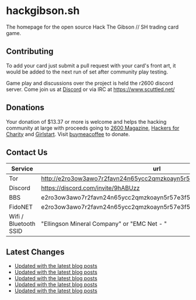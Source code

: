 # hackgibson.sh
The homepage for the open source Hack The Gibson // SH trading card game.


## Contributing

To add your card just submit a pull request with your card's front art, it would be added to the next run of set after community play testing.

Game play and discussions over the project is held the r2600 discord server. Come join us at [Discord](https://discord.com/invite/9hABUzz) or via IRC at https://www.scuttled.net/


## Donations

Your donation of $13.37 or more is welcome and helps the hacking community at large with proceeds going to [2600 Magazine](https://2600.com/), [Hackers for Charity](https://hackersforcharity.org) and [Girlstart](https://girlstart.org).  Visit [buymeacoffee](https://www.buymeacoffee.com/hackgibson.sh) to donate.


## Contact Us

Service | url
-|-
Tor | http://e2ro3ow3awo7r2favn24n65ycc2qmzkoayn5r57e3f56nvjwdcgg32ad.onion
Discord | https://discord.com/invite/9hABUzz
BBS | e2ro3ow3awo7r2favn24n65ycc2qmzkoayn5r57e3f56nvjwdcgg32ad.onion:23
FidoNET | e2ro3ow3awo7r2favn24n65ycc2qmzkoayn5r57e3f56nvjwdcgg32ad.onion:24554
Wifi / Bluetooth SSID | "Ellingson Mineral Company" or "EMC Net - <fidonet address>"

## Latest Changes
<!-- BLOG-POST-LIST:START -->
- [Updated with the latest blog posts](https://github.com/DFW2600/hackgibson.sh/commit/88f5763fd3a940fca0012543b325d519371543b2)
- [Updated with the latest blog posts](https://github.com/DFW2600/hackgibson.sh/commit/047b43d5d9ec1af27783bf04bffcb047ad62a563)
- [Updated with the latest blog posts](https://github.com/DFW2600/hackgibson.sh/commit/b286b1ed3421b9d6d7e711766fc26c7865dc732d)
- [Updated with the latest blog posts](https://github.com/DFW2600/hackgibson.sh/commit/a42ea62d49b2617b5d2a0dc639a9e6e696c493d0)
- [Updated with the latest blog posts](https://github.com/DFW2600/hackgibson.sh/commit/ba488019b58520adc745f48d5780a9a421656d73)
<!-- BLOG-POST-LIST:END -->
